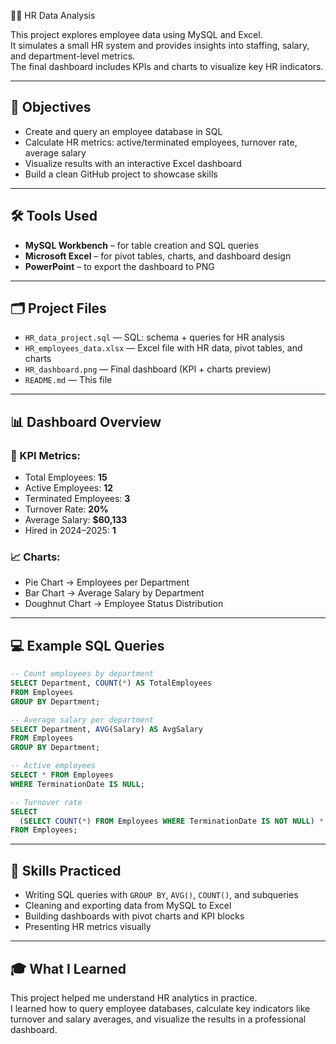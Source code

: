  🧑‍💼 HR Data Analysis

This project explores employee data using MySQL and Excel.  
It simulates a small HR system and provides insights into staffing, salary, and department-level metrics.  
The final dashboard includes KPIs and charts to visualize key HR indicators.

---

## 🎯 Objectives

- Create and query an employee database in SQL
- Calculate HR metrics: active/terminated employees, turnover rate, average salary
- Visualize results with an interactive Excel dashboard
- Build a clean GitHub project to showcase skills

---

## 🛠 Tools Used

- **MySQL Workbench** – for table creation and SQL queries
- **Microsoft Excel** – for pivot tables, charts, and dashboard design
- **PowerPoint** – to export the dashboard to PNG

---

## 🗂 Project Files

- `HR_data_project.sql` — SQL: schema + queries for HR analysis  
- `HR_employees_data.xlsx` — Excel file with HR data, pivot tables, and charts  
- `HR_dashboard.png` — Final dashboard (KPI + charts preview)  
- `README.md` — This file

---

## 📊 Dashboard Overview

### 🔢 KPI Metrics:
- Total Employees: **15**
- Active Employees: **12**
- Terminated Employees: **3**
- Turnover Rate: **20%**
- Average Salary: **$60,133**
- Hired in 2024–2025: **1**

### 📈 Charts:
- Pie Chart → Employees per Department  
- Bar Chart → Average Salary by Department  
- Doughnut Chart → Employee Status Distribution

---

## 💻 Example SQL Queries

```sql
-- Count employees by department
SELECT Department, COUNT(*) AS TotalEmployees
FROM Employees
GROUP BY Department;

-- Average salary per department
SELECT Department, AVG(Salary) AS AvgSalary
FROM Employees
GROUP BY Department;

-- Active employees
SELECT * FROM Employees
WHERE TerminationDate IS NULL;

-- Turnover rate
SELECT
  (SELECT COUNT(*) FROM Employees WHERE TerminationDate IS NOT NULL) * 100.0 / COUNT(*) AS TurnoverRate
FROM Employees;
```

---

## 🧠 Skills Practiced

- Writing SQL queries with `GROUP BY`, `AVG()`, `COUNT()`, and subqueries
- Cleaning and exporting data from MySQL to Excel
- Building dashboards with pivot charts and KPI blocks
- Presenting HR metrics visually

---

## 🎓 What I Learned

This project helped me understand HR analytics in practice.  
I learned how to query employee databases, calculate key indicators like turnover and salary averages, and visualize the results in a professional dashboard.
